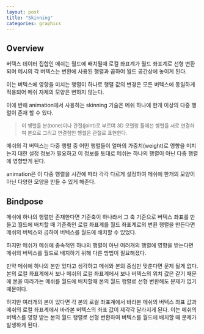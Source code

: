 ```yaml
---
layout: post
title: "Skinning"
categories: graphics
---
```


## Overview

버텍스 데이터 집합인 메쉬는 월드에 배치될때 로컬 좌표계가 월드 좌표계로 선형 변환 되며 메시의 각 버텍스는 변환에 사용된 행렬과 곱하여 월드 공간상에 놓이게 된다. 

<!-- begin_excerpt -->

이는 버텍스에 영향을 미치는 행렬이 하나로 행렬 값의 변경은 모든 버텍스에 동일하게 적용되어 메쉬 자체의 모양은 변하지 않는다.

이에 반해 animation에서 사용하는 skinning 기술은 메쉬 하나에 한개 이상의 다중 행렬이 존재 할 수 있다. 

<!-- end_excerpt -->

> <font size="2"> 
> 이 행렬을 본(bone)이나 관절(joint)로 부르며 3D 모델링 툴에선 행렬을 서로 연결하여 본으로 그리고 연결점인 행렬은 관절로 표현한다.
> </font>

메쉬의 각 버텍스는 다중 행렬 중 어떤 행렬들이 얼마의 가중치(weight)로 영향을 미치는지 대한 설정 정보가 필요하고 이 정보를 토대로 메쉬는 하나의 행렬이 아닌 다중 행렬에 영향받게 된다.

animation은 이 다중 행렬을 시간에 따라 각각 다르게 설정하여 메쉬에 한개의 모양이 아닌 다양한 모양을 만들 수 있게 해준다.


## Bindpose

메쉬에 하나의 행렬만 존재한다면 기준축이 하나라서 그 축 기준으로 버텍스 좌표를 만들고 월드에 배치할 때 기준축인 로컬 좌표계를 월드 좌표계로의 변환 행렬을 만든다면 메쉬의 버텍스와 곱하여 버텍스를 월드에 배치할 수 있었다.

하지만 메쉬가 메쉬에 종속적인 하나의 행렬이 아닌 여러개의 행렬에 영향을 받는다면 메쉬의 버텍스를 월드로 배치하기 위해 다른 방법이 필요해졌다.

만약 메쉬에 하나의 본만 있다고 생각하고 메쉬와 본의 중심만 맞춘다면 문제 될게 없다. 본의 로컬 좌표계에서 보나 메쉬의 로컬 좌표계에서 보나 버텍스의 위치 값은 같기 때문에 본을 따라가는 메쉬를 월드에 배치할때 본의 월드 행렬로 선형 변환해도 문제가 없기 때문이다.

하지만 여러개의 본이 있다면 각 본의 로컬 좌표계에서 바라본 메쉬의 버텍스 좌표 값과 메쉬의 로컬 좌표계에서 바라본 버텍스의 좌표 값이 제각각 달라지게 된다. 이는 메쉬의 버텍스를 영향 받는 본의 월드 행렬로 선형 변환하여 버텍스를 월드에 배치할 때 문제가 발생하게 된다.














